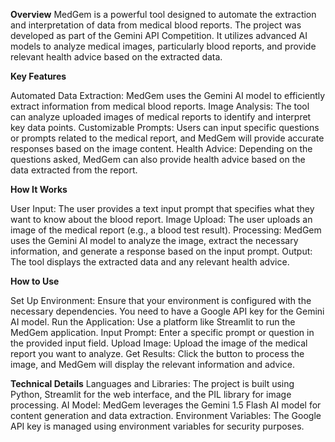 **Overview**
MedGem is a powerful tool designed to automate the extraction and interpretation of data from medical blood reports. The project was developed as part of the Gemini API Competition. It utilizes advanced AI models to analyze medical images, particularly blood reports, and provide relevant health advice based on the extracted data.

**Key Features**

Automated Data Extraction: MedGem uses the Gemini AI model to efficiently extract information from medical blood reports.
Image Analysis: The tool can analyze uploaded images of medical reports to identify and interpret key data points.
Customizable Prompts: Users can input specific questions or prompts related to the medical report, and MedGem will provide accurate responses based on the image content.
Health Advice: Depending on the questions asked, MedGem can also provide health advice based on the data extracted from the report.

**How It Works**

User Input: The user provides a text input prompt that specifies what they want to know about the blood report.
Image Upload: The user uploads an image of the medical report (e.g., a blood test result).
Processing: MedGem uses the Gemini AI model to analyze the image, extract the necessary information, and generate a response based on the input prompt.
Output: The tool displays the extracted data and any relevant health advice.

**How to Use**

Set Up Environment: Ensure that your environment is configured with the necessary dependencies. You need to have a Google API key for the Gemini AI model.
Run the Application: Use a platform like Streamlit to run the MedGem application.
Input Prompt: Enter a specific prompt or question in the provided input field.
Upload Image: Upload the image of the medical report you want to analyze.
Get Results: Click the button to process the image, and MedGem will display the relevant information and advice.

**Technical Details**
Languages and Libraries: The project is built using Python, Streamlit for the web interface, and the PIL library for image processing.
AI Model: MedGem leverages the Gemini 1.5 Flash AI model for content generation and data extraction.
Environment Variables: The Google API key is managed using environment variables for security purposes.
